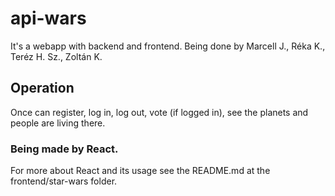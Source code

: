 # api-wars
It's a webapp with backend and frontend.
Being done by Marcell J., Réka K., Teréz H. Sz., Zoltán K.

## Operation
Once can register, log in, log out, vote (if logged in), see the planets and people are living there.

### Being made by React.
For more about React and its usage see the README.md at the frontend/star-wars folder.

